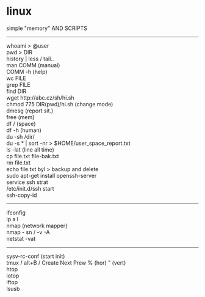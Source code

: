 # linux<br />
simple "memory" AND SCRIPTS<br />
<hr />
whoami > @user<br />
pwd > DIR<br />
history | less / tail..<br />
man COMM (manual)<br />
COMM -h (help)<br />
wc FILE<br />
grep FILE<br />
find DIR<br />
wget http://abc.cz/sh/hi.sh<br />
chmod 775 DIR(pwd)/hi.sh (change mode)<br />
dmesg (report sit.)<br />
free (mem)<br />
df / (space)<br />
df -h (human)<br />
du -sh /dir/<br />
du -s * | sort -nr > $HOME/user_space_report.txt<br />
ls -lat (line all time)<br />
cp file.txt file-bak.txt<br />
rm file.txt<br />
echo file.txt byl > backup and delete<br />
sudo apt-get install openssh-server<br />
service ssh strat<br />
/etc/init.d/ssh start<br />
ssh-copy-id<br />
<hr />
ifconfig<br />
ip a l<br />
nmap (network mapper)<br />
nmap - sn / -v -A<br />
netstat -vat<br />
<hr />
sysv-rc-conf (start init)<br />
tmux / alt+B / Create Next Prew % (hor) " (vert)<br />
htop<br />
iotop<br />
iftop<br />
lsusb<br />
